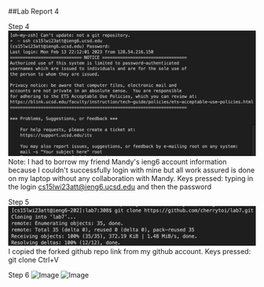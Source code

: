 ##Lab Report 4

Step 4
![Image](lab4step4.png)
Note: I had to borrow my friend Mandy's ieng6 account information because I couldn't successfully login with mine but all work assured is done on my laptop without any collaboration with Mandy.
Keys pressed: typing in the login <cs15lwi23att@ieng6.ucsd.edu> and then the password

Step 5
![Image](lab4step5.png)
I copied the forked github repo link from my github account.
Keys pressed: git clone Ctrl+V

Step 6
![Image](lab4step6p1.png)
![Image](lab4step6p2.png)
